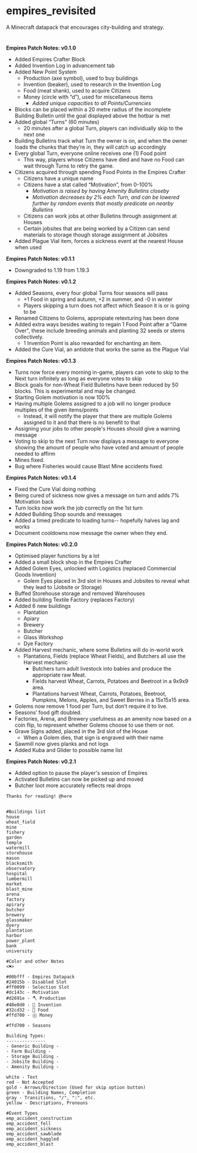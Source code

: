 # empires_revisited
A Minecraft datapack that encourages city-building and strategy.
#
__Empires Patch Notes: v0.1.0__
- Added Empires Crafter Block
- Added Invention Log in advancement tab
- Added New Point System
    - Production (axe symbol), used to buy buildings
    - Invention (beaker), used to research in the Invention Log
    - Food (meat shank), used to acquire Citizens
    - Money (circle with “d”), used for miscellaneous items
        - *Added unique capacities to all Points/Currencies*
- Blocks can be placed within a 20 metre radius of the incomplete Building Bulletin until the goal displayed above the hotbar is met
- Added global “Turns” (60 minutes)
    - 20 minutes after a global Turn, players can individually skip to the next one
- Building Bulletins track what Turn the owner is on, and when the owner loads the chunks that they’re in, they will catch up accordingly
- Every global Turn, everyone online receives one (1) Food point
    - This way, players whose Citizens have died and have no Food can wait through Turns to retry the game.
- Citizens acquired through spending Food Points in the Empires Crafter
    - Citizens have a unique name
    - Citizens have a stat called “Motivation”, from 0-100%
        - *Motivation is raised by having Amenity Bulletins closeby*
        - *Motivation decreases by 2% each Turn, and can be lowered further by random events that mostly predicate on nearby Bulletins*
    - Citizens can work jobs at other Bulletins through assignment at Houses
    - Certain jobsites that are being worked by a Citizen can send materials to storage though storage assignment at Jobsites
- Added Plague Vial item, forces a sickness event at the nearest House when used

__Empires Patch Notes: v0.1.1__
- Downgraded to 1.19 from 1.19.3

__Empires Patch Notes: v0.1.2__
- Added Seasons, every four global Turns four seasons will pass
    - +1 Food in spring and autumn, +2 in summer, and -0 in winter
    - Players skipping a turn does not affect which Season it is or is going to be
- Renamed Citizens to Golems, appropiate retexturing has been done
- Added extra ways besides waiting to regain 1 Food Point after a "Game Over", these include breeding animals and planting 32 seeds or stems collectively.
    - 1 Invention Point is also rewarded for enchanting an item.
- Added the Cure Vial, an antidote that works the same as the Plague Vial

__Empires Patch Notes: v0.1.3__
- Turns now force every morning in-game, players can vote to skip to the Next turn infinitely as long as everyone votes to skip
- Block goals for non-Wheat Field Bulletins have been reduced by 50 blocks. This is experimental and may be changed.
- Starting Golem motivation is now 100%
- Having multiple Golems assigned to a job will no longer produce multiples of the given items/points
    - Instead, it will notify the player that there are multiple Golems assigned to it and that there is no benefit to that
- Assigning your jobs to other people's Houses should give a warning message
- Voting to skip to the next Turn now displays a message to everyone showing the amount of people who have voted and amount of people needed to affirm
- Mines fixed.
- Bug where Fisheries would cause Blast Mine accidents fixed.

__Empires Patch Notes: v0.1.4__
- Fixed the Cure Vial doing nothing
- Being cured of sickness now gives a message on turn and adds 7% Motivation back
- Turn locks now work the job correctly on the 1st turn
- Added Building Shop sounds and messages
- Added a timed predicate to loading turns-- hopefully halves lag and works
- Document cooldowns now message the owner when they end.

__Empires Patch Notes: v0.2.0__
- Optimised player functions by a lot
- Added a small block shop in the Empires Crafter
- Added Golem Eyes, unlocked with Logistics (replaced Commercial Goods Invention)
    - Golem Eyes placed in 3rd slot in Houses and Jobsites to reveal what they lead to (Jobsite or Storage)
- Buffed Storehouse storage and removed Warehouses
- Added building Textile Factory (replaces Factory)
- Added 6 new buildings
    - Plantation
    - Apiary
    - Brewery
    - Butcher
    - Glass Workshop
    - Dye Factory
- Added Harvest mechanic, where some Bulletins will do in-world work
    - Plantations, Fields (replace Wheat Fields), and Butchers all use the Harvest mechanic
        - Butchers turn adult livestock into babies and produce the appropriate raw Meat.
        - Fields harvest Wheat, Carrots, Potatoes and Beetroot in a 9x9x9 area.
        - Plantations harvest Wheat, Carrots, Potatoes, Beetroot, Pumpkins, Melons, Apples, and Sweet Berries in a 15x15x15 area.
- Golems now remove 1 food per Turn, but don’t require it to live.
- Seasons’ food gift doubled.
- Factories, Arena, and Brewery usefulness as an amenity now based on a coin flip, to represent whether Golems choose to use them or not.
- Grave Signs added, placed in the 3rd slot of the House
    - When a Golem dies, that sign is engraved with their name
- Sawmill now gives planks and not logs
- Added Kuba and Glider to possible name list

__Empires Patch Notes: v0.2.1__
- Added option to pause the player's session of Empires
- Activated Bulletins can now be picked up and moved
- Butcher loot more accurately reflects real drops

~~~~~~~~~~~~~~~~~~~~~~~~~~~~~~~~~~~
Thanks for reading! @here


#Buildings list
house
wheat_field
mine
fishery
garden
temple
watermill
storehouse
mason
blacksmith
observatory
hospital
lumbermill
market
blast_mine
arena
factory
apirary
butcher
brewery
glassmaker
dyery
plantation
harbor
power_plant
bank
university

#Color and other Notes
<⚑>

#00bfff - Empires Datapack
#24015b - Disabled Slot
#ff0099 - Selection Slot
#dc143c - Motivation
#d2691e - 🪓 Production
#40e0d0 - 🧪 Invention
#32cd32 - 🍖 Food
#ffd700 - ⓓ Money

#ffd700 - Seasons

Building Types:
---------------
- Generic Building -
- Farm Building -
- Storage Building -
- Jobsite Building -
- Amenity Building -

white - Text
red - Not Accepted
gold - Arrows/Direction (Used for skip option button)
green - Building Names, Completion
gray - Transitions, "/", ":", etc.
yellow - Descriptions, Pronouns

#Event Types
emp_accident_construction
emp_accident_fell
emp_accident_sickness
emp_accident_sawblade
emp_accident_haggled
emp_accident_blast